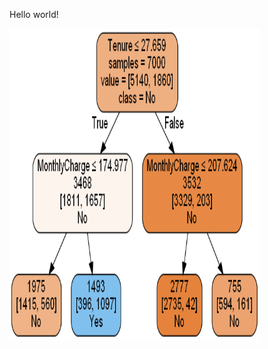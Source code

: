 Hello world!

<img src="https://github.com/MikeMMattinson/Data_Mining_I_D209/blob/main/D209_Task2_Rev1/figures/D209_TASK2_D2_FIG_4_1_CLASSIFICATION_TREE.PNG" alt="MarineGEO circle logo" style="height: 500px; width:400px;"/>
